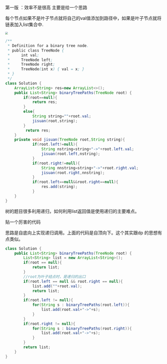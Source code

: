 第一版 ：效率不是很高 主要是给一个思路 

每个节点如果不是叶子节点就将自己的val值添加到路径中，如果是叶子节点就将链表加入list集合中.

<img src="https://pic-go-youdaoyun-image.oss-cn-beijing.aliyuncs.com/pic-go-youdaoyun-image/20200303165512.png" style="zoom:50%;" />

```java
/**
 * Definition for a binary tree node.
 * public class TreeNode {
 *     int val;
 *     TreeNode left;
 *     TreeNode right;
 *     TreeNode(int x) { val = x; }
 * }
 */
class Solution {
    ArrayList<String> res=new ArrayList<>();
    public List<String> binaryTreePaths(TreeNode root) {
        if(root==null){
            return res;
        }
        else{
            String string=""+root.val;
            jisuan(root,string);
        }
         return res;
    }
    private void jisuan(TreeNode root,String string){
            if(root.left!=null){
                String nstring=string+"->"+root.left.val;
                jisuan(root.left,nstring);
            }
            if(root.right!=null){
                String nnstring=string+"->"+root.right.val;
                jisuan(root.right,nnstring);
            }
            if(root.left==null&&root.right==null){
                res.add(string);
            }
    }
}
```

树的题目很多利用递归，如何利用list返回值是使用递归的主要难点。

贴一个厉害的代码

思路是自底向上实现递归调用。上面的代码是自顶向下。这个其实跟dp 的思想有点类似。

```java
class Solution {
    public List<String> binaryTreePaths(TreeNode root) {
        List<String> list = new ArrayList<String>();
        if(root == null){
            return list;
        }
        //root为叶子结点时，是递归的出口
        if(root.left == null && root.right == null){
            list.add(""+root.val);
            return list;
        }
        if(root.left != null){
            for(String s : binaryTreePaths(root.left)){
                list.add(root.val+"->"+s);
            }
        }
        if(root.right != null){
            for(String s : binaryTreePaths(root.right)){
                list.add(root.val+"->"+s);
            }
        }
        return list;
    }
}
```

